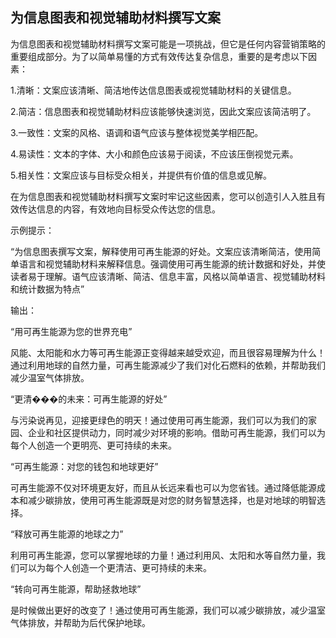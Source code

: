 ## 为信息图表和视觉辅助材料撰写文案

为信息图表和视觉辅助材料撰写文案可能是一项挑战，但它是任何内容营销策略的重要组成部分。为了以简单易懂的方式有效传达复杂信息，重要的是考虑以下因素：

1.清晰：文案应该清晰、简洁地传达信息图表或视觉辅助材料的关键信息。

2.简洁：信息图表和视觉辅助材料应该能够快速浏览，因此文案应该简洁明了。

3.一致性：文案的风格、语调和语气应该与整体视觉美学相匹配。

4.易读性：文本的字体、大小和颜色应该易于阅读，不应该压倒视觉元素。

5.相关性：文案应该与目标受众相关，并提供有价值的信息或见解。

在为信息图表和视觉辅助材料撰写文案时牢记这些因素，您可以创造引人入胜且有效传达信息的内容，有效地向目标受众传达您的信息。

示例提示：

“为信息图表撰写文案，解释使用可再生能源的好处。文案应该清晰简洁，使用简单语言和视觉辅助材料来解释信息。强调使用可再生能源的统计数据和好处，并使读者易于理解。语气应该清晰、简洁、信息丰富，风格以简单语言、视觉辅助材料和统计数据为特点”

输出：

“用可再生能源为您的世界充电”

风能、太阳能和水力等可再生能源正变得越来越受欢迎，而且很容易理解为什么！通过利用地球的自然力量，可再生能源减少了我们对化石燃料的依赖，并帮助我们减少温室气体排放。

“更清���的未来：可再生能源的好处”

与污染说再见，迎接更绿色的明天！通过使用可再生能源，我们可以为我们的家园、企业和社区提供动力，同时减少对环境的影响。借助可再生能源，我们可以为每个人创造一个更明亮、更可持续的未来。

“可再生能源：对您的钱包和地球更好”

可再生能源不仅对环境更友好，而且从长远来看也可以为您省钱。通过降低能源成本和减少碳排放，使用可再生能源既是对您的财务智慧选择，也是对地球的明智选择。

“释放可再生能源的地球之力”

利用可再生能源，您可以掌握地球的力量！通过利用风、太阳和水等自然力量，我们可以为每个人创造一个更清洁、更可持续的未来。

“转向可再生能源，帮助拯救地球”

是时候做出更好的改变了！通过使用可再生能源，我们可以减少碳排放，减少温室气体排放，并帮助为后代保护地球。
